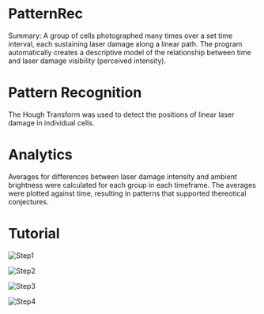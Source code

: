 # PatternRec
Summary: A group of cells photographed many times over a set time interval, each sustaining laser damage along a linear path. The program automatically creates a descriptive model of the relationship between time and laser damage visibility (perceived intensity).

# Pattern Recognition
The Hough Transform was used to detect the positions of linear laser damage in individual cells.

# Analytics
Averages for differences between laser damage intensity and ambient brightness were calculated for each group in each timeframe.
The averages were plotted against time, resulting in patterns that supported thereotical conjectures.

# Tutorial
![Step1](https://user-images.githubusercontent.com/44252902/198814245-cb31ba4f-3863-499f-8509-8ad6af30410e.png)

![Step2](https://user-images.githubusercontent.com/44252902/198814243-c0669fa6-b9eb-4584-ab1b-f12d4a2bbdac.png)

![Step3](https://user-images.githubusercontent.com/44252902/198814241-b2abc0f1-3593-4c6a-b689-7134ad2b63fc.png)

![Step4](https://user-images.githubusercontent.com/44252902/198814246-29d38343-b4d8-4c48-b20b-cca0e27fbaf1.png)
